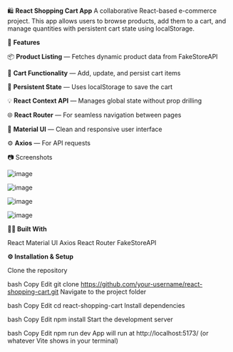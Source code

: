 🛍 **React Shopping Cart App**
A collaborative React-based e-commerce project. This app allows users to browse products, add them to a cart, and manage quantities with persistent cart state using localStorage.

🚀 **Features**

📦 **Product Listing** — Fetches dynamic product data from FakeStoreAPI

🛒 **Cart Functionality** — Add, update, and persist cart items

💾 **Persistent State** — Uses localStorage to save the cart

💡 **React Context API** — Manages global state without prop drilling

🌐 **React Router** — For seamless navigation between pages

🎨 **Material UI** — Clean and responsive user interface

⚙️ **Axios** — For API requests

📷 Screenshots

![image](https://github.com/user-attachments/assets/2c742f88-76e7-4059-bb91-f95e8924728d)

![image](https://github.com/user-attachments/assets/5f08e94d-0514-4dc6-b5b3-b3bd67afd384)

![image](https://github.com/user-attachments/assets/40f5b873-d5e7-4b00-a3e3-66ea57134f1f)

![image](https://github.com/user-attachments/assets/309ddc47-5fa5-46ee-8cb1-9f5b118b250f)

**🧑‍💻 Built With**

React
Material UI
Axios
React Router
FakeStoreAPI

**⚙️ Installation & Setup**

Clone the repository

bash
Copy
Edit
git clone https://github.com/your-username/react-shopping-cart.git
Navigate to the project folder

bash
Copy
Edit
cd react-shopping-cart
Install dependencies

bash
Copy
Edit
npm install
Start the development server

bash
Copy
Edit
npm run dev
App will run at http://localhost:5173/ (or whatever Vite shows in your terminal)
